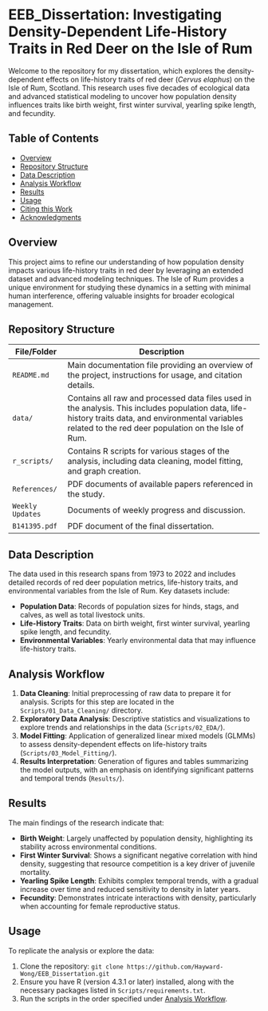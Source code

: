 # EEB_Dissertation: Investigating Density-Dependent Life-History Traits in Red Deer on the Isle of Rum

Welcome to the repository for my dissertation, which explores the density-dependent effects on life-history traits of red deer (*Cervus elaphus*) on the Isle of Rum, Scotland. This research uses five decades of ecological data and advanced statistical modeling to uncover how population density influences traits like birth weight, first winter survival, yearling spike length, and fecundity.

## Table of Contents
- [Overview](#overview)
- [Repository Structure](#repository-structure)
- [Data Description](#data-description)
- [Analysis Workflow](#analysis-workflow)
- [Results](#results)
- [Usage](#usage)
- [Citing this Work](#citing-this-work)
- [Acknowledgments](#acknowledgments)

## Overview
This project aims to refine our understanding of how population density impacts various life-history traits in red deer by leveraging an extended dataset and advanced modeling techniques. The Isle of Rum provides a unique environment for studying these dynamics in a setting with minimal human interference, offering valuable insights for broader ecological management.

## Repository Structure
| **File/Folder**                            | **Description**                                                                                                                                                                                                                                      |
|--------------------------------------------|------------------------------------------------------------------------------------------------------------------------------------------------------------------------------------------------------------------------------------------------------|
| `README.md`                                | Main documentation file providing an overview of the project, instructions for usage, and citation details.                                                                                                                                           |
| `data/`                                    | Contains all raw and processed data files used in the analysis. This includes population data, life-history traits data, and environmental variables related to the red deer population on the Isle of Rum.                                           |
| `r_scripts/`                               | Contains R scripts for various stages of the analysis, including data cleaning, model fitting, and graph creation.                                                                                                                   |                                                     |                                                           |
| `References/` | PDF documents of available papers referenced in the study.                                                                           |
| `Weekly Updates`  | Documents of weekly progress and discussion.                                                                         |
| `B141395.pdf`             | PDF document of the final dissertation.                   |

## Data Description
The data used in this research spans from 1973 to 2022 and includes detailed records of red deer population metrics, life-history traits, and environmental variables from the Isle of Rum. Key datasets include:
- **Population Data**: Records of population sizes for hinds, stags, and calves, as well as total livestock units.
- **Life-History Traits**: Data on birth weight, first winter survival, yearling spike length, and fecundity.
- **Environmental Variables**: Yearly environmental data that may influence life-history traits.

## Analysis Workflow
1. **Data Cleaning**: Initial preprocessing of raw data to prepare it for analysis. Scripts for this step are located in the `Scripts/01_Data_Cleaning/` directory.
2. **Exploratory Data Analysis**: Descriptive statistics and visualizations to explore trends and relationships in the data (`Scripts/02_EDA/`).
3. **Model Fitting**: Application of generalized linear mixed models (GLMMs) to assess density-dependent effects on life-history traits (`Scripts/03_Model_Fitting/`).
4. **Results Interpretation**: Generation of figures and tables summarizing the model outputs, with an emphasis on identifying significant patterns and temporal trends (`Results/`).

## Results
The main findings of the research indicate that:
- **Birth Weight**: Largely unaffected by population density, highlighting its stability across environmental conditions.
- **First Winter Survival**: Shows a significant negative correlation with hind density, suggesting that resource competition is a key driver of juvenile mortality.
- **Yearling Spike Length**: Exhibits complex temporal trends, with a gradual increase over time and reduced sensitivity to density in later years.
- **Fecundity**: Demonstrates intricate interactions with density, particularly when accounting for female reproductive status.

## Usage
To replicate the analysis or explore the data:
1. Clone the repository: `git clone https://github.com/Hayward-Wong/EEB_Dissertation.git`
2. Ensure you have R (version 4.3.1 or later) installed, along with the necessary packages listed in `Scripts/requirements.txt`.
3. Run the scripts in the order specified under [Analysis Workflow](#analysis-workflow).
